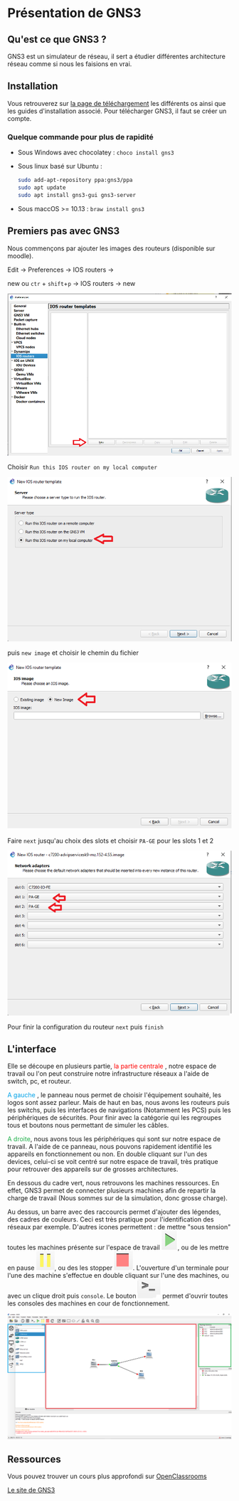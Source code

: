 # Présentation de GNS3

## Qu'est ce que GNS3 ?

GNS3 est un simulateur de réseau, il sert a étudier différentes architecture réseau comme si nous les faisions en vrai.

## Installation

Vous retrouverez sur [la page de téléchargement](https://www.gns3.com/software/download) les différents os ainsi que les guides d'installation associé. Pour télécharger GNS3, il faut se créer un compte. 

### Quelque commande pour plus de rapidité

- Sous Windows avec chocolatey : ``choco install gns3``

- Sous linux basé sur Ubuntu :  

  ```bash
  sudo add-apt-repository ppa:gns3/ppa
  sudo apt update                                
  sudo apt install gns3-gui gns3-server
  ```

- Sous maccOS >= 10.13 : ``braw install gns3``

## Premiers pas avec GNS3

Nous commençons par ajouter les images des routeurs (disponible sur moodle).  

Edit -> Preferences -> IOS routers ->  

new ou ``ctr`` + ``shift``+``p`` -> IOS routers -> new

![](img/addRoutersPannnel.png)  

Choisir ``Run this IOS router on my local computer`` 

![](img/addRoutersRunLocal.png)

puis ``new image`` et choisir le chemin du fichier

![](img/ImageChoice.png)

Faire ``next`` jusqu'au choix des slots et choisir ``PA-GE`` pour les slots 1 et 2 

![](img/addRoutersSlots.png) 

Pour finir la configuration du routeur ``next`` puis ``finish``

## L'interface

Elle se découpe en plusieurs partie,<span style="color:red"> la partie centrale </span>, notre espace de travail ou l'on peut construire notre infrastructure réseaux a l'aide de switch, pc, et routeur.   

<span style="color:#00A2E8 ">A gauche </span>, le panneau nous permet de choisir l'équipement souhaité, les logos sont assez parleur. Mais de haut en bas, nous avons les routeurs puis les switchs, puis les interfaces de navigations (Notamment les PCS) puis les périphériques de sécurités. Pour finir avec la catégorie qui les regroupes tous et boutons nous permettant de simuler les câbles.  

 <span style="color:#22B14C">A droite</span>, nous avons tous les périphériques qui sont sur notre espace de travail. A l'aide de ce panneau, nous pouvons rapidement identifié les appareils en fonctionnement ou non. En double cliquant sur l'un des devices, celui-ci se voit centré sur notre espace de travail, très pratique pour retrouver des appareils sur de grosses architectures.  

En dessous du cadre vert, nous retrouvons les machines ressources. En effet, GNS3 permet de connecter plusieurs machines afin de repartir la charge de travail (Nous sommes sur de la simulation, donc grosse charge).

Au dessus, un barre avec des raccourcis permet d'ajouter des légendes, des cadres de couleurs. Ceci est très pratique pour l'identification des réseaux par exemple. D'autres icones permettent :  de mettre "sous tension" toutes les machines présente sur l'espace de travail ![](img/PlayButton.png), ou de les mettre en pause ![](img/PauseButton.png), ou des les stopper ![](img/StopButton.png).
L'ouverture d'un terminale pour l'une des machine s'effectue en double cliquant sur l'une des machines, ou avec un clique droit puis ``console``. Le bouton ![](img/AllConsoleButton.png) permet d'ouvrir toutes les consoles des machines en cour de fonctionnement.



![](img/InterfaceComposent.png)

## Ressources

Vous pouvez trouver un cours plus approfondi sur [OpenClassrooms](https://openclassrooms.com/fr/courses/2581701-simulez-des-architectures-reseaux-avec-gns3)

[Le site de GNS3](https://www.gns3.com/)